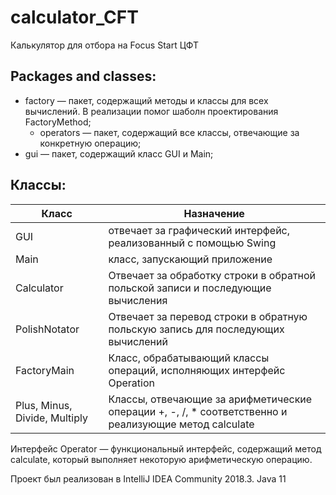 # calculator_CFT
Калькулятор для отбора на Focus Start ЦФТ

## Packages and classes:
  - factory — пакет, содержащий методы и классы для всех вычислений. В реализации помог шаболн проектирования FactoryMethod;
    - operators — пакет, содержащий все классы, отвечающие за конкретную операцию;
  - gui — пакет, содержащий класс GUI и Main;
  
## Классы:
| Класс | Назначение |
| ------ | ------ |
| GUI | отвечает за графический интерфейс, реализованный с помощью Swing |
| Main | класс, запускающий приложение |
| Calculator | Отвечает за обработку строки в обратной польской записи и последующие вычисления |
| PolishNotator | Отвечает за перевод строки в обратную польскую запись для последующих вычислений |
| FactoryMain | Класс, обрабатывающий классы операций, исполняющих интерфейс Operation |
| Plus, Minus, Divide, Multiply | Классы, отвечающие за арифметические операции +, -, /, * соответственно и реализующие метод calculate|

Интерфейс Operator — функциональный интерфейс, содержащий метод calculate, который выполняет некоторую арифметическую операцию.

Проект был реализован в IntelliJ IDEA Community 2018.3. Java 11
